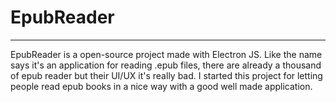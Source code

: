 # EpubReader
***
EpubReader is a open-source project made with Electron JS. Like the name says it's an application for reading .epub files, there are already a thousand of epub reader but their UI/UX it's really bad. I started this project for letting people read epub books in a nice way with a good well made application.